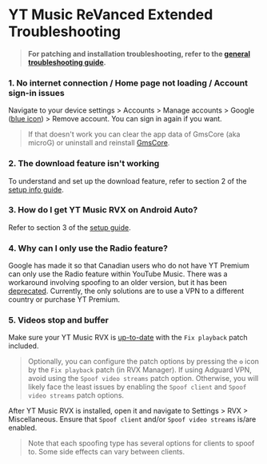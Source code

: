 # **YT Music ReVanced Extended Troubleshooting**


> **For patching and installation troubleshooting, refer to the [general troubleshooting guide](https://github.com/ReVanced-Extended-Community/Community-Guides/blob/main/community-wiki/general-troubleshooting.md).**


### **1. No internet connection / Home page not loading / Account sign-in issues**

Navigate to your device settings > Accounts > Manage accounts > Google ([blue icon](https://imgur.com/a/LXoLCV1)) > Remove account. You can sign in again if you want.

> If that doesn't work you can clear the app data of GmsCore (aka microG) or uninstall and reinstall [GmsCore](https://github.com/ReVanced/GmsCore/releases/latest).




### **2. The download feature isn't working**

To understand and set up the download feature, refer to section 2 of the [setup info guide](https://github.com/ReVanced-Extended-Community/Community-Guides/blob/main/community-wiki/patching%20%26%20setup%20info.md#2-general-info-for-patching-and-feature-setup).




### **3. How do I get YT Music RVX on Android Auto?**


Refer to section 3 of the [setup guide](https://github.com/ReVanced-Extended-Community/Community-Guides/blob/main/community-wiki/patching%20%26%20setup%20info.md#3-yt-music-setup).




### **4. Why can I only use the Radio feature?**

Google has made it so that Canadian users who do not have YT Premium can only use the Radio feature within YouTube Music. There was a workaround involving spoofing to an older version, but it has been [deprecated](https://github.com/inotia00/ReVanced_Extended/issues/2743). Currently, the only solutions are to use a VPN to a different country or purchase YT Premium.




### **5. Videos stop and buffer**

Make sure your YT Music RVX is [up-to-date](https://github.com/ReVanced-Extended-Community/Community-Guides/blob/main/community-wiki/patching%20%26%20setup%20info.md#1-info-for-updating-revanced-extended) with the `Fix playback` patch included. 

> Optionally, you can configure the patch options by pressing the `⚙️` icon by the `Fix playback` patch (in RVX Manager). If using Adguard VPN, avoid using the `Spoof video streams` patch option. Otherwise, you will likely face the least issues by enabling the `Spoof client` and `Spoof video streams` patch options.

After YT Music RVX is installed, open it and navigate to Settings > RVX > Miscellaneous. Ensure that `Spoof client` and/or `Spoof video streams` is/are enabled.

> Note that each spoofing type has several options for clients to spoof to. Some side effects can vary between clients.

